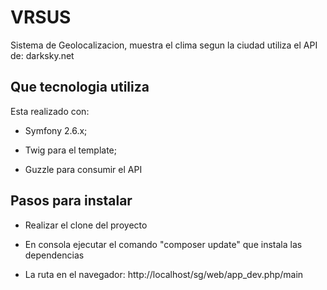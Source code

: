VRSUS
=====

Sistema de Geolocalizacion, muestra el clima segun la ciudad utiliza el API de:
darksky.net

Que tecnologia utiliza
----------------------

Esta realizado con:

  * Symfony 2.6.x;

  * Twig para el template;

  * Guzzle para consumir el API

Pasos para instalar
----------------------

  * Realizar el clone del proyecto

  * En consola ejecutar el comando "composer update" que instala las dependencias

  * La ruta en el navegador: http://localhost/sg/web/app_dev.php/main 
